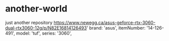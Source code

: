 
# another-world
just another repository
https://www.newegg.ca/asus-geforce-rtx-3060-dual-rtx3060-12g/p/N82E16814126493'
brand: 'asus',
      itemNumber: '14-126-491',
      model: 'tuf',
      series: '3060',
      
      
